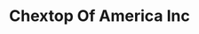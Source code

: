 ---
title: Chextop Of America Inc
slug: chextop-of-america-inc
updated-on: '2024-05-30T13:44:31.749Z'
created-on: '2024-05-30T13:41:46.671Z'
published-on: '2024-05-30T13:54:32.469Z'
f_city-state-2:
- cms/city/annapolis-md.md
- cms/city/severn-md.md
- cms/city/pasadena-md.md
- cms/city/suitland-md.md
- cms/city/crofton-md.md
f_locations:
- cms/payday-loan/chextop-of-america-inc-14951.md
- cms/payday-loan/chextop-of-america-inc-14952.md
- cms/payday-loan/chextop-of-america-inc-14953.md
- cms/payday-loan/chextop-of-america-inc-14954.md
- cms/payday-loan/chextop-of-america-inc-14955.md
f_states:
- cms/state/maryland.md
layout: '[company].html'
tags: company
---